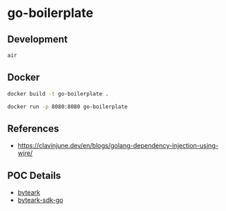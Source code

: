 # go-boilerplate

## Development

```sh
air
```

## Docker

```sh
docker build -t go-boilerplate .
```

```sh
docker run -p 8080:8080 go-boilerplate
```

## References

- https://clavinjune.dev/en/blogs/golang-dependency-injection-using-wire/

## POC Details

- [byteark](https://fleet.byteark.com/services/2055)
- [byteark-sdk-go](https://github.com/byteark/byteark-sdk-go)
